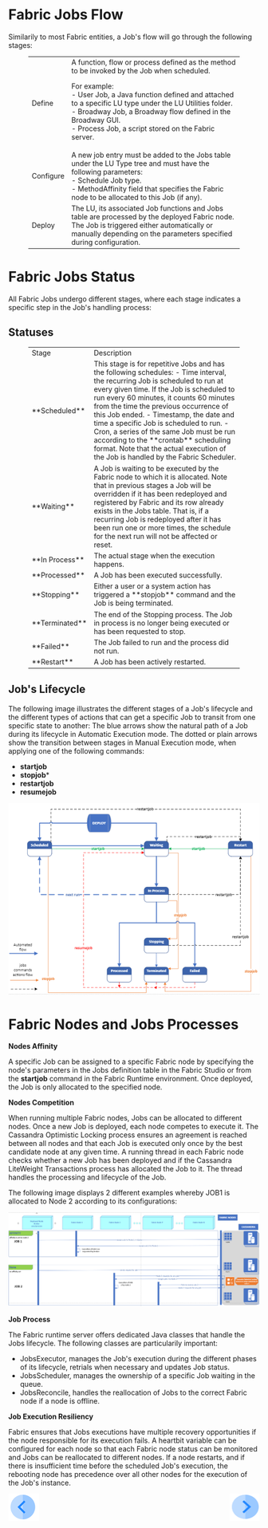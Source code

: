 # **Fabric Jobs Flow** 

Similarily to most Fabric entities, a Job's flow will go through the following stages:

<figure><table>
<thead>

<tbody><tr><td>Define</td><td>A function, flow or process defined as the method to be invoked by the Job when scheduled. 
 
For example: <br>- User Job, a Java function defined and attached to a specific LU type under the LU Utilities folder. <br>- Broadway Job, a Broadway flow defined in the Broadway GUI.<br>- Process Job, a script stored on the Fabric server.</td></tr><tr><td>Configure</td><td>A new job entry must be added to the Jobs table under the LU Type tree and must have the following parameters:<br>- Schedule Job type.<br>- MethodAffinity field that specifies the Fabric node to be allocated to this Job (if any).</td></tr><tr><td>Deploy</td><td>The LU, its associated Job functions and Jobs table are processed by the deployed Fabric node. The Job is triggered either automatically or manually depending on the parameters specified during configuration.</td></tr></tbody>
</table></figure>
 

# **Fabric Jobs Status** 

All Fabric Jobs undergo different stages, where each stage indicates a specific step in the Job's handling process:


## **Statuses**
<figure><table>
<thead>

<tbody><tr><td>Stage</td><td>Description</td></tr><tr><td>**Scheduled**</td><td>This stage is for repetitive Jobs and has the following schedules:
- Time interval, the recurring Job is scheduled to run at every given time. If the Job is scheduled to run every 60 minutes, it counts 60 minutes from the time the previous occurrence of this Job ended. 
- Timestamp, the date and time a specific Job is scheduled to run. 
- Cron, a series of the same Job must be run according to the **crontab** scheduling format. Note that the actual execution of the Job is handled by the Fabric Scheduler. 
</td>
 </tr>
 
 
<tr>
<td>**Waiting**</td><td>A Job is waiting to be executed by the Fabric node to which it is allocated. Note that in previous stages a Job will be overridden if it has been redeployed and registered by Fabric and its row already exists in the Jobs table. That is, if a recurring Job is redeployed after it has been run one or more times, the schedule for the next run will not be affected or reset.
</td></tr>


<tr>
<td>**In Process**</td><td>The actual stage when the execution happens.
</td></tr>


<tr>
<td>**Processed**
</td><td>A Job has been executed successfully.
</td></tr>

<tr>
<td>**Stopping**</td><td>Either a user or a system action has triggered a **stopjob** command and the Job is being terminated.
</td></tr>


<tr>
<td>**Terminated**</td><td>The end of the Stopping process. The Job in process is no longer being executed or has been requested to stop.
</td></tr>



<tr>
<td>**Failed**</td><td>The Job failed to run and the process did not run.
</td></tr>



<tr>
<td>**Restart**
</td><td>A Job has been actively restarted.
</td></tr>

</tbody>
</table></figure>



## **Job's Lifecycle**
The  following image illustrates the different stages of a Job's lifecycle and the different types of actions that can get a specific Job to transit from one specific state to another:
The blue arrows show the natural path of a Job during its lifecycle in Automatic Execution mode. The dotted or plain arrows show the transition between stages in Manual Execution mode, when applying one of the following commands:
-  **startjob** 
-  **stopjob***
-  **restartjob**
-  **resumejob**


<img src="/articles/20_jobs_and_batch_services/images/01_jobs_and_batch_services_status_flow.PNG">



# **Fabric Nodes and Jobs Processes** 

**Nodes Affinity**

A specific Job can be assigned to a specific Fabric node by specifying the node's parameters in the Jobs definition table in the Fabric Studio or from the **startjob** command in the Fabric Runtime environment. Once deployed, the Job is only allocated to the specified node.

**Nodes Competition**

When running multiple Fabric nodes, Jobs can be allocated to different nodes. Once a new Job is deployed, each node competes to execute it. The Cassandra Optimistic Locking process ensures an agreement is reached between all nodes and that each Job is executed only once by the best candidate node at any given time. A running thread in each Fabric node checks whether a new Job has been deployed and if the Cassandra LiteWeight Transactions process has allocated the Job to it. The thread handles the processing and lifecycle of the Job.

The following image displays 2 different examples whereby JOB1 is allocated to Node 2 according to its configurations: 

<img src="/articles/20_jobs_and_batch_services/images/02_jobs_and_batch_services_Nodes_Allocation.PNG">



**Job Process**

The Fabric runtime server offers dedicated Java classes that handle the Jobs lifecycle. The following classes are particularily important:
- JobsExecutor, manages the Job's execution during the different phases of its lifecycle, retrials when necessary and updates Job status. 
- JobsScheduler, manages the ownership of a specific Job waiting in the queue.
- JobsReconcile, handles the reallocation of Jobs to the correct Fabric node if a node is offline.


**Job Execution Resiliency**

Fabric ensures that Jobs executions have multiple recovery opportunities if the node responsible for its execution fails. 
A heartbit variable can be configured for each node so that each Fabric node status can be monitored and Jobs can be reallocated to different nodes. 
If a node restarts, and if there is insufficient time before the scheduled Job's execution, the rebooting node has precedence over all other nodes for the execution of the Job's instance.


[![Previous](/articles/images/Previous.png)](/articles/20_jobs_and_batch_services/01_fabric%20jobs_overview.md)[<img align="right" width="60" height="54" src="/articles/images/Next.png">](/articles/20_jobs_and_batch_services/03_create_a_job.md)
